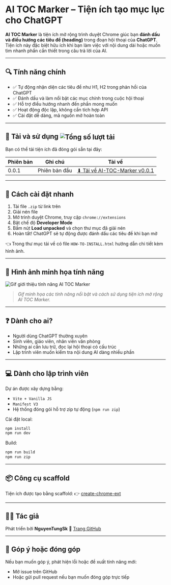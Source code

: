 # AI TOC Marker – Tiện ích tạo mục lục cho ChatGPT

**AI TOC Marker** là tiện ích mở rộng trình duyệt Chrome giúc bạn **đánh dấu và điều hướng các tiêu đề (heading)** trong đoạn hội thoại của **ChatGPT**. Tiện ích này đặc biệt hữu ích khi bạn làm việc với nội dung dài hoặc muốn tìm nhanh phần cần thiết trong câu trả lời của AI.

---

## 🔍 Tính năng chính

* ✅ Tự động nhận diện các tiêu đề như H1, H2 trong phản hồi của ChatGPT
* ✅ Đánh dấu và làm nổi bật các mục chính trong cuộc hội thoại
* ✅ Hỗ trợ điều hướng nhanh đến phần mong muốn
* ✅ Hoạt động độc lập, không cần tích hợp API
* ✅ Cài đặt dễ dàng, mã nguồn mở hoàn toàn

---

## 📅 Tải và sử dụng <img src="https://img.shields.io/github/downloads/NguyenTungSk2004/AI-TOC-Marker/total" alt="Tổng số lượt tải" style="vertical-align: middle;" />

Bạn có thể tải tiện ích đã đóng gói sẵn tại đây:

| Phiên bản | Ghi chú       | Tải về                                                                                                                              |
| --------- | ------------- | ----------------------------------------------------------------------------------------------------------------------------------- |
| 0.0.1     | Phiên bản đầu | [⬇ Tải về AI-TOC-Marker v0.0.1](https://github.com/NguyenTungSk2004/AI-TOC-Marker/releases/download/v0.0.1/AI-TOC-Marker-0.0.1.zip) |

---

## 🥪 Cách cài đặt nhanh

1. Tải file `.zip` từ link trên
2. Giải nén file
3. Mở trình duyệt Chrome, truy cập `chrome://extensions`
4. Bật chế độ **Developer Mode**
5. Bấm nút **Load unpacked** và chọn thư mục đã giải nén
6. Hoàn tất! ChatGPT sẽ tự động được đánh dấu các tiêu đề khi bạn mở

👈 Trong thư mục tải về có file `HOW-TO-INSTALL.html` hướng dẫn chi tiết kèm hình ảnh.

---

## 📸 Hình ảnh minh họa tính năng

![Gif giới thiệu tính năng AI TOC Marker](https://github.com/NguyenTungSk2004/AI-TOC-Marker/blob/main/public/img/demo-guide.gif)

> *Gif minh họa các tính năng nổi bật và cách sử dụng tiện ích mở rộng AI TOC Marker.*

---

## ❓ Dành cho ai?

* Người dùng ChatGPT thường xuyên
* Sinh viên, giáo viên, nhân viên văn phòng
* Những ai cần lưu trữ, đọc lại hội thoại có cấu trúc
* Lập trình viên muốn kiểm tra nội dung AI dàng nhiều phần

---

## 💻 Dành cho lập trình viên

Dự án được xây dựng bằng:

* `Vite + Vanilla JS`
* `Manifest V3`
* Hệ thống đóng gói hỗ trợ zip tự động (`npm run zip`)

Cài đặt local:

```bash
npm install
npm run dev
```

Build:

```bash
npm run build
npm run zip
```

---

## 📦 Công cụ scaffold

Tiện ích được tạo bằng scaffold:
👉 [create-chrome-ext](https://github.com/guocaoyi/create-chrome-ext)

---

## 👨‍💼 Tác giả

Phát triển bởi **NguyenTungSk**
🔗 [Trang GitHub](https://github.com/NguyenTungSk2004/AI-TOC-Marker)

---

## 📢 Góp ý hoặc đóng góp

Nếu bạn muốn góp ý, phát hiện lỗi hoặc đề xuất tính năng mới:

* Mở issue trên GitHub
* Hoặc gửi pull request nếu bạn muốn đóng góp trực tiếp
